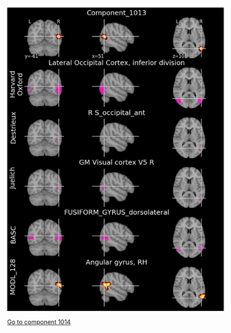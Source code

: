 


![1013](preliminary/1013.jpg "Component 1013")

[Go to component 1014](https://parietal-inria.github.io/MODL_atlas/1024/1014 "Component 1014")